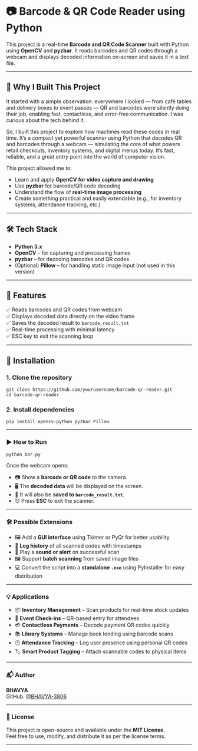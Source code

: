 # 📷 Barcode & QR Code Reader using Python

This project is a real-time **Barcode and QR Code Scanner** built with Python using **OpenCV** and **pyzbar**. It reads barcodes and QR codes through a webcam and displays decoded information on-screen and saves it in a text file.

---

## 🚀 Why I Built This Project

It started with a simple observation: everywhere I looked — from café tables and delivery boxes to event passes — QR and barcodes were silently doing their job, enabling fast, contactless, and error-free communication. I was curious about the tech behind it.

So, I built this project to explore how machines read these codes in real time. It’s a compact yet powerful scanner using Python that decodes QR and barcodes through a webcam — simulating the core of what powers retail checkouts, inventory systems, and digital menus today. It’s fast, reliable, and a great entry point into the world of computer vision.

This project allowed me to:
- Learn and apply **OpenCV for video capture and drawing**
- Use **pyzbar** for barcode/QR code decoding
- Understand the flow of **real-time image processing**
- Create something practical and easily extendable (e.g., for inventory systems, attendance tracking, etc.)

---

## 🛠️ Tech Stack

- **Python 3.x**
- **OpenCV** – for capturing and processing frames
- **pyzbar** – for decoding barcodes and QR codes
- (Optional) **Pillow** – for handling static image input (not used in this version)

---

## 🧠 Features

✅ Reads barcodes and QR codes from webcam  
✅ Displays decoded data directly on the video frame  
✅ Saves the decoded result to `barcode_result.txt`  
✅ Real-time processing with minimal latency  
✅ ESC key to exit the scanning loop

---

## 🔧 Installation

### 1. Clone the repository

```
git clone https://github.com/yourusername/barcode-qr-reader.git
cd barcode-qr-reader
```

### 2. Install dependencies

```
pip install opencv-python pyzbar Pillow
```
---

### ▶️ How to Run

```
python bar.py
```
Once the webcam opens:

- 📷 Show a **barcode or QR code** to the camera.
- 🖥️ The **decoded data** will be displayed on the screen.
- 💾 It will also be **saved to `barcode_result.txt`**.
- ⎋ Press **ESC** to exit the scanner.

---

### 🛠️ Possible Extensions

- 🖼️ Add a **GUI interface** using Tkinter or PyQt for better usability  
- 🧾 **Log history** of all scanned codes with timestamps  
- 🔔 Play a **sound or alert** on successful scan  
- 🖼️ Support **batch scanning** from saved image files  
- 💻 Convert the script into a **standalone `.exe`** using PyInstaller for easy distribution  

---

### 💡 Applications

- 📦 **Inventory Management** – Scan products for real-time stock updates  
- 🎫 **Event Check-ins** – QR-based entry for attendees  
- 💳 **Contactless Payments** – Decode payment QR codes quickly  
- 📚 **Library Systems** – Manage book lending using barcode scans  
- 🕒 **Attendance Tracking** – Log user presence using personal QR codes  
- 🏷️ **Smart Product Tagging** – Attach scannable codes to physical items  

---

### 📬 Author

**BHAVYA**  
GitHub: [@BHAVYA-3806](https://github.com/BHAVYA-3806)  

---

### 📜 License

This project is open-source and available under the **MIT License**.  
Feel free to use, modify, and distribute it as per the license terms.

---